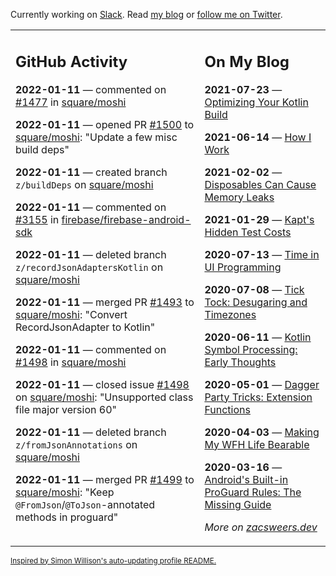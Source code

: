 Currently working on [Slack](https://slack.com/). Read [my blog](https://zacsweers.dev/) or [follow me on Twitter](https://twitter.com/ZacSweers).

<table><tr><td valign="top" width="60%">

## GitHub Activity
<!-- githubActivity starts -->
**2022-01-11** — commented on [#1477](https://github.com/square/moshi/pull/1477#issuecomment-1010346303) in [square/moshi](https://github.com/square/moshi)

**2022-01-11** — opened PR [#1500](https://github.com/square/moshi/pull/1500) to [square/moshi](https://github.com/square/moshi): "Update a few misc build deps"

**2022-01-11** — created branch `z/buildDeps` on [square/moshi](https://github.com/square/moshi)

**2022-01-11** — commented on [#3155](https://github.com/firebase/firebase-android-sdk/issues/3155#issuecomment-1010342216) in [firebase/firebase-android-sdk](https://github.com/firebase/firebase-android-sdk)

**2022-01-11** — deleted branch `z/recordJsonAdaptersKotlin` on [square/moshi](https://github.com/square/moshi)

**2022-01-11** — merged PR [#1493](https://github.com/square/moshi/pull/1493) to [square/moshi](https://github.com/square/moshi): "Convert RecordJsonAdapter to Kotlin"

**2022-01-11** — commented on [#1498](https://github.com/square/moshi/issues/1498#issuecomment-1010325863) in [square/moshi](https://github.com/square/moshi)

**2022-01-11** — closed issue [#1498](https://github.com/square/moshi/issues/1498) on [square/moshi](https://github.com/square/moshi): "Unsupported class file major version 60"

**2022-01-11** — deleted branch `z/fromJsonAnnotations` on [square/moshi](https://github.com/square/moshi)

**2022-01-11** — merged PR [#1499](https://github.com/square/moshi/pull/1499) to [square/moshi](https://github.com/square/moshi): "Keep `@FromJson`/`@ToJson`-annotated methods in proguard"
<!-- githubActivity ends -->
</td><td valign="top" width="40%">

## On My Blog
<!-- blog starts -->
**2021-07-23** — [Optimizing Your Kotlin Build](https://www.zacsweers.dev/optimizing-your-kotlin-build/)

**2021-06-14** — [How I Work](https://www.zacsweers.dev/how-i-work/)

**2021-02-02** — [Disposables Can Cause Memory Leaks](https://www.zacsweers.dev/disposables-can-cause-memory-leaks/)

**2021-01-29** — [Kapt's Hidden Test Costs](https://www.zacsweers.dev/kapts-hidden-test-costs/)

**2020-07-13** — [Time in UI Programming](https://www.zacsweers.dev/time-in-ui/)

**2020-07-08** — [Tick Tock: Desugaring and Timezones](https://www.zacsweers.dev/ticktock-desugaring-timezones/)

**2020-06-11** — [Kotlin Symbol Processing: Early Thoughts](https://www.zacsweers.dev/kotlin-symbol-processor-early-thoughts/)

**2020-05-01** — [Dagger Party Tricks: Extension Functions](https://www.zacsweers.dev/dagger-party-tricks-extension-functions/)

**2020-04-03** — [Making My WFH Life Bearable](https://www.zacsweers.dev/making-wfh-life-bearable/)

**2020-03-16** — [Android's Built-in ProGuard Rules: The Missing Guide](https://www.zacsweers.dev/android-proguard-rules/)
<!-- blog ends -->
_More on [zacsweers.dev](https://zacsweers.dev/)_
</td></tr></table>

<sub><a href="https://simonwillison.net/2020/Jul/10/self-updating-profile-readme/">Inspired by Simon Willison's auto-updating profile README.</a></sub>